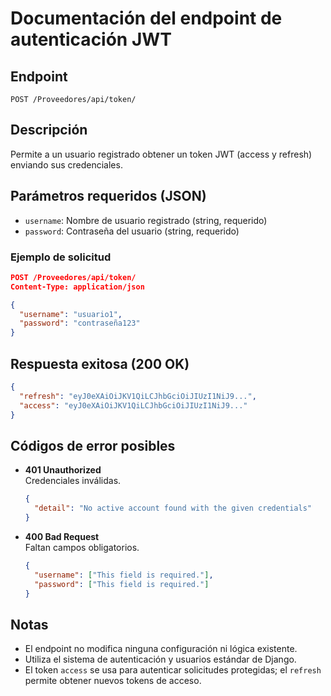 # Documentación del endpoint de autenticación JWT

## Endpoint
`POST /Proveedores/api/token/`

## Descripción
Permite a un usuario registrado obtener un token JWT (access y refresh) enviando sus credenciales.

## Parámetros requeridos (JSON)
- `username`: Nombre de usuario registrado (string, requerido)
- `password`: Contraseña del usuario (string, requerido)

### Ejemplo de solicitud
```json
POST /Proveedores/api/token/
Content-Type: application/json

{
  "username": "usuario1",
  "password": "contraseña123"
}
```

## Respuesta exitosa (200 OK)
```json
{
  "refresh": "eyJ0eXAiOiJKV1QiLCJhbGciOiJIUzI1NiJ9...",
  "access": "eyJ0eXAiOiJKV1QiLCJhbGciOiJIUzI1NiJ9..."
}
```

## Códigos de error posibles

- **401 Unauthorized**  
  Credenciales inválidas.
  ```json
  {
    "detail": "No active account found with the given credentials"
  }
  ```

- **400 Bad Request**  
  Faltan campos obligatorios.
  ```json
  {
    "username": ["This field is required."],
    "password": ["This field is required."]
  }
  ```

## Notas
- El endpoint no modifica ninguna configuración ni lógica existente.
- Utiliza el sistema de autenticación y usuarios estándar de Django.
- El token `access` se usa para autenticar solicitudes protegidas; el `refresh` permite obtener nuevos tokens de acceso.
